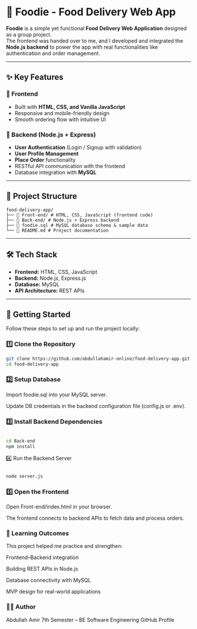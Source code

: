 # 🍔 Foodie - Food Delivery Web App

**Foodie** is a simple yet functional **Food Delivery Web Application** designed as a group project.  
The frontend was handed over to me, and I developed and integrated the **Node.js backend** to power the app with real functionalities like authentication and order management.  

---

## ✨ Key Features

### 🔹 Frontend
- Built with **HTML, CSS, and Vanilla JavaScript**
- Responsive and mobile-friendly design
- Smooth ordering flow with intuitive UI

### 🔹 Backend (Node.js + Express)
- **User Authentication** (Login / Signup with validation)
- **User Profile Management**
- **Place Order** functionality
- RESTful API communication with the frontend
- Database integration with **MySQL**

---

## 📂 Project Structure

```
food-delivery-app/
├── 📂 Front-end/ # HTML, CSS, JavaScript (frontend code)
├── 📂 Back-end/ # Node.js + Express backend
├── 📄 foodie.sql # MySQL database schema & sample data
└── 📄 README.md # Project documentation

```


---

## 🛠️ Tech Stack
- **Frontend:** HTML, CSS, JavaScript  
- **Backend:** Node.js, Express.js  
- **Database:** MySQL  
- **API Architecture:** REST APIs  

---

## 🚀 Getting Started

Follow these steps to set up and run the project locally:

### 1️⃣ Clone the Repository
```bash
git clone https://github.com/abdullahamir-online/food-delivery-app.git
cd food-delivery-app

```

### 2️⃣ Setup Database

Import foodie.sql into your MySQL server.

Update DB credentials in the backend configuration file (config.js or .env).


### 3️⃣ Install Backend Dependencies

```bash

cd Back-end
npm install

```

4️⃣ Run the Backend Server

```bash

node server.js

```

### 5️⃣ Open the Frontend

Open Front-end/index.html in your browser.

The frontend connects to backend APIs to fetch data and process orders.


### 🎯 Learning Outcomes

This project helped me practice and strengthen:

Frontend–Backend integration

Building REST APIs in Node.js

Database connectivity with MySQL

MVP design for real-world applications




### 👨‍💻 Author

Abdullah Amir
7th Semester – BE Software Engineering
GitHub Profile




 

